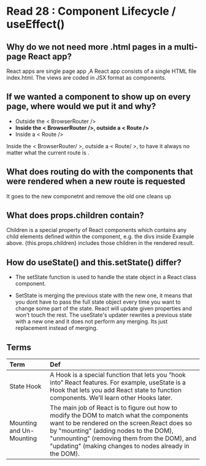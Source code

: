 # Read 28 : Component Lifecycle / useEffect()

## Why do we not need more .html pages in a multi-page React app?

React apps are single page app ,A React app consists of a single HTML file index.html. The views are coded in JSX format as components.

## If we wanted a component to show up on every page, where would we put it and why?

- Outside the < BrowserRouter />
- **Inside the < BrowserRouter />, outside a < Route />**
- Inside a < Route />

Inside the < BrowserRouter/ >, outside a < Route/ >, to have it always no matter what the current route is .

## What does routing do with the components that were rendered when a new route is requested

It goes to the new componetnt and remove the old one cleans up

## What does props.children contain?

Children is a special property of React components which contains any child elements defined within the component, e.g. the divs inside Example above. {this.props.children} includes those children in the rendered result.

## How do useState() and this.setState() differ?

- The setState function is used to handle the state object in a React class component.

- SetState is merging the previous state with the new one, it means that you dont have to pass the full state object every time you want to change some part of the state. React will update given properties and won't touch the rest. The useState's updater rewrites a previous state with a new one and it does not perform any merging. Its just replacement instead of merging.

## Terms

| Term                            | Def                   |
| :-------------                  |   :----------         |
| State Hook                 |A Hook is a special function that lets you “hook into” React features. For example, useState is a Hook that lets you add React state to function components. We’ll learn other Hooks later.|
|Mounting and Un-Mounting              |The main job of React is to figure out how to modify the DOM to match what the components want to be rendered on the screen.React does so by "mounting" (adding nodes to the DOM), "unmounting" (removing them from the DOM), and "updating" (making changes to nodes already in the DOM).|